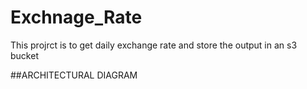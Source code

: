 # Exchnage_Rate
This projrct is to get daily exchange rate and store the output in an s3 bucket



##ARCHITECTURAL DIAGRAM
